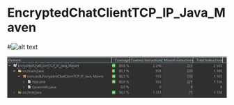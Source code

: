 # EncryptedChatClientTCP_IP_Java_Maven
#![alt text](https://github.com/[username]/[reponame]/blob/[branch]/image.jpg?raw=true)

![Image showing test coverage of 80,9% for class App.java](https://github.com/Alex01234/EncryptedChatClientTCP_IP_Java_Maven/blob/master/EncryptedChatClientTCP_IP_Java_Maven_test_coverage.PNG?raw=true)

